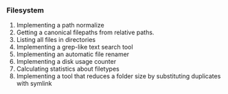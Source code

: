 ### Filesystem
1. Implementing a path normalize
2. Getting a canonical filepaths from relative paths.
3. Listing all files in directories
4. Implementing a grep-like text search tool
5. Implementing an automatic file renamer
6. Implementing a disk usage counter
7. Calculating statistics about filetypes
8. Implementing a tool that reduces a folder size by substituting duplicates with symlink
